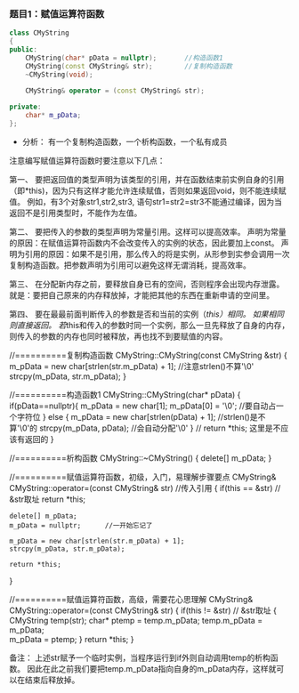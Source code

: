 ### 题目1：赋值运算符函数

```c++
class CMyString
{
public:
    CMyString(char* pData = nullptr);	  	//构造函数1
    CMyString(const CMyString& str);		//复制构造函数
    ~CMyString(void);

    CMyString& operator = (const CMyString& str);
      
private:
    char* m_pData;
};
```

- 分析：
有一个复制构造函数，一个析构函数，一个私有成员

注意编写赋值运算符函数时要注意以下几点：

第一、
要把返回值的类型声明为该类型的引用，并在函数结束前实例自身的引用（即*this)，因为只有这样才能允许连续赋值，否则如果返回void，则不能连续赋值。
例如，有3个对象str1,str2,str3, 语句str1=str2=str3不能通过编译，因为当返回不是引用类型时，不能作为左值。

第二、
要把传入的参数的类型声明为常量引用。这样可以提高效率。
声明为常量的原因：在赋值运算符函数内不会改变传入的实例的状态，因此要加上const。
声明为引用的原因：如果不是引用，那么传入的将是实例，从形参到实参会调用一次复制构造函数。把参数声明为引用可以避免这样无谓消耗，提高效率。

第三、
在分配新内存之前，要释放自身已有的空间，否则程序会出现内存泄露。
就是：要把自己原来的内存释放掉，才能把其他的东西在重新申请的空间里。

第四、
要在最最前面判断传入的参数是否和当前的实例（*this）相同。
如果相同则直接返回。
若*this和传入的参数时同一个实例，那么一旦先释放了自身的内存，则传入的参数的内存也同时被释放，再也找不到要赋值的内容。

//==========复制构造函数
CMyString::CMyString(const CMyString &str)
{
	m_pData = new char[strlen(str.m_pData) + 1];	//注意strlen()不算'\0'
	strcpy(m_pData, str.m_pData);
}

//==========构造函数1
CMyString::CMyString(char* pData)
{
	 if(pData==nullptr){
	 	m_pData = new char[1];
		m_pData[0] = '\0';						//要自动占一个字符位
	} else {
		m_pData = new char[strlen(pData) + 1]; 	//strlen()是不算'\0'的
		strcpy(m_pData, pData);					//会自动分配'\0'
	}
	// return *this; 这里是不应该有返回的
}

//==========析构函数
CMyString::~CMyString()
{
	delete[] m_pData;
}

//==========赋值运算符函数，初级，入门，易理解步骤要点
CMyString& CMyString::operator=(const CMyString& str)	//传入引用
{
	if(this == &str)		// &str取址
		return *this;
	
	delete[] m_pData;
	m_pData = nullptr;		//一开始忘记了
	
	m_pData = new char[strlen(str.m_pData) + 1];
	strcpy(m_pData, str.m_pData);
	
	return *this;
}

//==========赋值运算符函数，高级，需要花心思理解
CMyString& CMyString::operator=(const CMyString& str)
{
	if(this != &str)		// &str取址
	{
		CMyString temp(str);
		char* ptemp = temp.m_pData;
		temp.m_pData = m_pData;		
		m_pData = ptemp;
	}
	return *this;
}

备注：
上述str赋予一个临时实例，当程序运行到if外则自动调用temp的析构函数。
因此在此之前我们要把temp.m_pData指向自身的m_pData内存，这样就可以在结束后释放掉。









